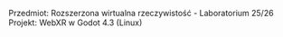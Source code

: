 Przedmiot: Rozszerzona wirtualna rzeczywistość - Laboratorium 25/26
Projekt: WebXR w Godot 4.3 (Linux)
